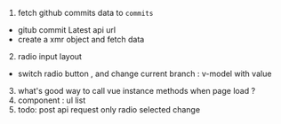 1. fetch github commits data to  `commits`
  - gitub commit Latest api url
  - create a xmr object and fetch data
2. radio input layout
  - switch radio button , and change current branch : v-model with value
3. what's good way to call vue instance methods when page load ?  
4. component : ul list
5. todo: post api request only radio selected change
